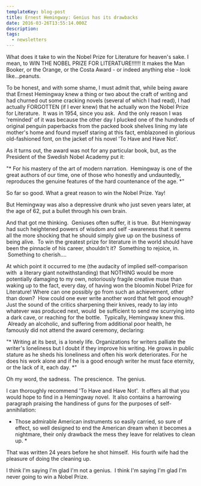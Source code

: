 ```yaml
---
templateKey: blog-post
title: Ernest Hemingway: Genius has its drawbacks
date: 2016-03-26T13:55:14.000Z
description: 
tags: 
  - newsletters
---
```


What does it take to win the Nobel Prize for Literature for heaven's sake. I mean, to WIN THE NOBEL PRIZE FOR LITERATURE!!!!!! It makes the Man Booker, or the Orange, or the Costa Award - or indeed anything else - look like...peanuts.

To be honest, and with some shame, I must admit that, while being aware that Ernest Hemingway knew a thing or two about the craft of writing and had churned out some cracking novels (several of which I had read), I had actually FORGOTTEN (if I ever knew) that he actually won the Nobel Prize for Literature.  It was in 1954, since you ask.  And the only reason I was 'reminded' of it was because the other day I plucked one of the hundreds of original penguin paperbacks from the packed book shelves lining my late mother's home and found myself staring at this fact, emblazoned in glorious old-fashioned font, on the jacket of his novel 'To Have and Have Not'.

As it turns out, the award was not for any particular book, but, as the President of the Swedish Nobel Academy put it:

"* For his mastery of the art of modern narration.  Hemingway is one of the great authors of our time, one of those who honestly and undauntedly, reproduces the genuine features of the hard countenance of the age. *"

So far so good. What a great reason to win the Nobel Prize. Yay!

But Hemingway was also a depressive drunk who just seven years later, at the age of 62, put a bullet through his own brain.

And that got me thinking.  Geniuses often suffer, it is true.  But Hemingway had such heightened powers of wisdom and self -awareness that it seems all the more shocking that he should simply give up on the business of being alive.  To win the greatest prize for literature in the world should have been the pinnacle of his career, shouldn't it?  Something to rejoice, in.  Something to cherish....

At which point it occurred to me (the audacity of implied self-comparison with  a literary giant notwithstanding) that NOTHING would be more potentially damaging to my own, notoriously fragile creative muse than waking up to the fact, every day, of having won the bloomin Nobel Prize for Literature! Where can one possibly go from such an achievement, other than down?  How could one ever write another word that felt good enough? Just the sound of the critics sharpening their knives, ready to lay into whatever was produced next, would  be sufficient to send me scurrying into a dark cave, or reaching for the bottle.  Typically, Hemingway knew this.  Already an alcoholic, and suffering from additional poor health, he famously did not attend the award ceremony, declaring:

"* Writing at its best, is a lonely life. Organizations for writers palliate the writer's loneliness but I doubt if they improve his writing. He grows in public stature as he sheds his loneliness and often his work deteriorates. For he does his work alone and if he is a good enough writer he must face eternity, or the lack of it, each day. *"

Oh my word, the sadness.  The prescience.  The genius.

I can thoroughly recommend 'To Have and Have Not'.  It offers all that you would hope to find in a Hemingway novel.  It also contains a harrowing paragraph praising the handiness of guns for the purposes of self-annihilation:

* Those admirable American instruments so easily carried, so sure of effect, so well designed to end the American dream when it becomes a nightmare, their only drawback the mess they leave for relatives to clean up. *

That was written 24 years before he shot himself.  His fourth wife had the pleasure of doing the cleaning up.

I think I'm saying I'm glad I'm not a genius.  I think I'm saying I'm glad I'm never going to win a Nobel Prize.

